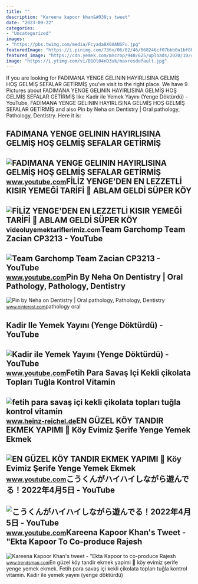 ```yaml
---
title: ""
description: "Kareena kapoor khan&#039;s tweet"
date: "2023-09-22"
categories:
- "Uncategorized"
images:
- "https://pbs.twimg.com/media/Fcyada8X0AANSFu.jpg"
featuredImage: "https://i.pinimg.com/736x/06/82/46/068246cf07bbb0a1bf8ba1d407377094.jpg"
featured_image: "https://cdn.yemek.com/mncrop/940/625/uploads/2020/10/cikolatali-kek-toplari-yenge.jpg"
image: "https://i.ytimg.com/vi/D1Ol04nD3uk/maxresdefault.jpg"
---
```


If you are looking for FADIMANA YENGE GELININ HAYIRLISINA GELMİŞ HOŞ GELMİŞ SEFALAR GETİRMİŞ you've visit to the right place. We have 9 Pictures about FADIMANA YENGE GELININ HAYIRLISINA GELMİŞ HOŞ GELMİŞ SEFALAR GETİRMİŞ like Kadir ile Yemek Yayını (Yenge Döktürdü) - YouTube, FADIMANA YENGE GELININ HAYIRLISINA GELMİŞ HOŞ GELMİŞ SEFALAR GETİRMİŞ and also Pin by Neha on Dentistry | Oral pathology, Pathology, Dentistry. Here it is:

FADIMANA YENGE GELININ HAYIRLISINA GELMİŞ HOŞ GELMİŞ SEFALAR GETİRMİŞ
---------------------------------------------------------------------

 ![FADIMANA YENGE GELININ HAYIRLISINA GELMİŞ HOŞ GELMİŞ SEFALAR GETİRMİŞ](https://i.ytimg.com/vi/GwZ9qWzAq80/maxresdefault.jpg?sqp=-oaymwEmCIAKENAF8quKqQMa8AEB-AH-CYAC0AWKAgwIABABGGUgWihfMA8=&rs=AOn4CLAblPMXln6aFvfSfGNn9e6yc-x6bQ) <small>www.youtube.com</small>FİLİZ YENGE'DEN EN LEZZETLİ KISIR YEMEĞİ TARİFİ 💫 ABLAM GELDİ SÜPER KÖY
-----------------------------------------------------------------------

 ![FİLİZ YENGE'DEN EN LEZZETLİ KISIR YEMEĞİ TARİFİ 💫 ABLAM GELDİ SÜPER KÖY](https://i.ytimg.com/vi/v0cg10Cty3s/maxresdefault.jpg) <small>videoluyemektariflerimiz.com</small>Team Garchomp Team Zacian CP3213 - YouTube
------------------------------------------

 ![Team Garchomp Team Zacian CP3213 - YouTube](https://i.ytimg.com/vi/HYLCwcE-Dgc/maxres2.jpg?sqp=-oaymwEoCIAKENAF8quKqQMcGADwAQH4AYwCgALgA4oCDAgAEAEYRSBHKGUwDw==&rs=AOn4CLC_ulBvmvqa2cf2uT56Qfk3FCYaDA) <small>www.youtube.com</small>Pin By Neha On Dentistry | Oral Pathology, Pathology, Dentistry
---------------------------------------------------------------

 ![Pin by Neha on Dentistry | Oral pathology, Pathology, Dentistry](https://i.pinimg.com/736x/06/82/46/068246cf07bbb0a1bf8ba1d407377094.jpg) <small>www.pinterest.com</small>pathology oral

Kadir Ile Yemek Yayını (Yenge Döktürdü) - YouTube
-------------------------------------------------

 ![Kadir ile Yemek Yayını (Yenge Döktürdü) - YouTube](https://i.ytimg.com/vi/ukgU8fZfIag/maxresdefault.jpg) <small>www.youtube.com</small>Fetih Para Savaş Içi Kekli çikolata Topları Tuğla Kontrol Vitamin
-----------------------------------------------------------------

 ![fetih para savaş içi kekli çikolata topları tuğla kontrol vitamin](https://cdn.yemek.com/mncrop/940/625/uploads/2020/10/cikolatali-kek-toplari-yenge.jpg) <small>www.heinz-reichel.de</small>EN GÜZEL KÖY TANDIR EKMEK YAPIMI 💯 Köy Evimiz Şerife Yenge Yemek Ekmek
----------------------------------------------------------------------

 ![EN GÜZEL KÖY TANDIR EKMEK YAPIMI 💯 Köy Evimiz Şerife Yenge Yemek Ekmek](https://i.ytimg.com/vi/D1Ol04nD3uk/maxresdefault.jpg) <small>www.youtube.com</small>こうくんがハイハイしながら遊んでる！2022年4月5日 - YouTube
-------------------------------------

 ![こうくんがハイハイしながら遊んでる！2022年4月5日 - YouTube](https://i.ytimg.com/vi/H2fAEMesIjo/maxresdefault.jpg?sqp=-oaymwEmCIAKENAF8quKqQMa8AEB-AH-CYAC0AWKAgwIABABGGUgXyhTMA8=&rs=AOn4CLCJYSghky0o-ilndxvg6fCYAda1ug) <small>www.youtube.com</small>Kareena Kapoor Khan's Tweet - "Ekta Kapoor To Co-produce Rajesh
---------------------------------------------------------------

 ![Kareena Kapoor Khan's tweet - "Ekta Kapoor to co-produce Rajesh](https://pbs.twimg.com/media/Fcyada8X0AANSFu.jpg) <small>www.trendsmap.com</small>En güzel köy tandir ekmek yapimi 💯 köy evimiz şerife yenge yemek ekmek. Fetih para savaş içi kekli çikolata topları tuğla kontrol vitamin. Kadir ile yemek yayını (yenge döktürdü)
